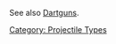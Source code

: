 See also [Dartguns](:Category:_Dartguns "wikilink").

[Category: Projectile Types](Category:_Projectile_Types "wikilink")
